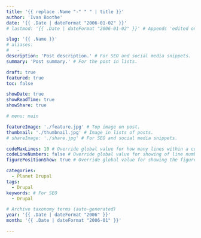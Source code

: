 ```yaml
---
title: '{{ replace .Name "-" " " | title }}'
author: 'Ivan Boothe'
date: '{{ .Date | dateFormat "2006-01-02" }}'
# lastmod: '{{ .Date | dateFormat "2006-01-02" }}' # Appends 'edited on' to the publish date

slug: '{{ .Name }}'
# aliases:
#   -
description: 'Post description.' # For SEO and social media snippets.
summary: 'Post summary.' # For the post in lists.

draft: true
featured: true
toc: false

showDate: true
showReadTime: true
showShare: true

# menu: main

featureImage: './feature.jpg' # Top image on post.
thumbnail: './thumbnail.jpg' # Image in lists of posts.
# shareImage: './share.jpg' # For SEO and social media snippets.

codeMaxLines: 10 # Override global value for how many lines within a code block before auto-collapsing.
codeLineNumbers: false # Override global value for showing of line numbers within code block.
figurePositionShow: true # Override global value for showing the figure label.

categories:
  - Planet Drupal
tags:
  - Drupal
keywords: # For SEO
  - Drupal

# Archive taxonomy terms (auto-generated)
year: '{{ .Date | dateFormat "2006" }}'
month: '{{ .Date | dateFormat "2006-01" }}'

---
```



